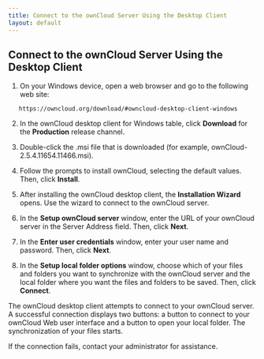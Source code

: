 ```yaml
---
title: Connect to the ownCloud Server Using the Desktop Client
layout: default
---
```


## Connect to the ownCloud Server Using the Desktop Client 
1. On your Windows device, open a web browser and go to the following web site:
```
   https://owncloud.org/download/#owncloud-desktop-client-windows
```
2. In the ownCloud desktop client for Windows table, click **Download** for the **Production** release channel.

3. Double-click the .msi file that is downloaded (for example, ownCloud-2.5.4.11654.11466.msi).

4. Follow the prompts to install ownCloud, selecting the default values. Then, click **Install**.

5. After installing the ownCloud desktop client, the **Installation Wizard** opens. Use the wizard to connect to the ownCloud server.

6. In the **Setup ownCloud server** window, enter the URL of your ownCloud server in the Server Address field. Then, click **Next**.

7. In the **Enter user credentials** window, enter your user name and password. Then, click **Next**.

8. In the **Setup local folder options** window, choose which of your files and folders you want to synchronize with the ownCloud server and the local folder where you want the files and folders to be saved. Then, click **Connect**.

The ownCloud desktop client attempts to connect to your ownCloud server. A successful connection displays two buttons: a button to connect to your ownCloud Web user interface and a button to open your local folder. The synchronization of your files starts.

If the connection fails, contact your administrator for assistance.
